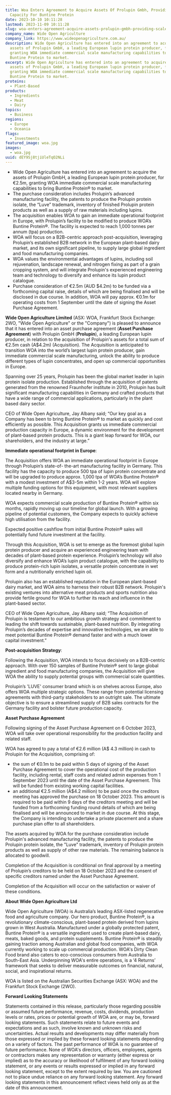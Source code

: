 ```yaml
---
title: Woa Enters Agreement to Acquire Assets Of Prolupin Gmbh, Providing Scaled
  Capacity For Buntine Protein
date: 2023-10-10 10:11:28
lastmod: 2023-11-09 10:11:28
slug: woa-enters-agreement-acquire-assets-prolupin-gmbh-providing-scaled-capacity-buntine-protein
company_name: Wide Open Agriculture
company_link: https://www.wideopenagriculture.com.au/
description: Wide Open Agriculture has entered into an agreement to acquire the
  assets of Prolupin GmbH, a leading European lupin protein producer, for €2.5m,
  granting WOA immediate commercial scale manufacturing capabilities to bring
  Buntine Protein to market.
excerpt: Wide Open Agriculture has entered into an agreement to acquire the
  assets of Prolupin GmbH, a leading European lupin protein producer, for €2.5m,
  granting WOA immediate commercial scale manufacturing capabilities to bring
  Buntine Protein to market.
proteins:
  - Plant-Based
products:
  - Ingredients
  - Meat
  - Dairy
topics:
  - Business
regions:
  - Europe
  - Oceania
flags:
  - Investments
featured_image: woa.jpg
images:
  - woa.jpg
uuid: dEY9Sj8tjiUleTqO2NLi
---
```

* Wide Open Agriculture has entered into an agreement to acquire the assets of Prolupin GmbH, a leading European lupin protein producer, for €2.5m, granting WOA immediate commercial scale manufacturing capabilities to bring Buntine Protein® to market.
* The purchase consideration includes Prolupin’s advanced manufacturing facility, the patents to produce the Prolupin protein isolate, the “Luve” trademark, inventory of finished Prolupin protein products as well as a supply of raw materials including lupins.
* The acquisition enables WOA to gain an immediate operational footprint in Europe, with Prolupin’s facility to be modified to produce WOA’s Buntine Protein®. The facility is expected to reach 1,000 tonnes per annum (tpa) production.
* WOA will focus on a B2B-centric approach post-acquisition, leveraging Prolupin’s established B2B network in the European plant-based dairy market, and its own significant pipeline, to supply large global ingredient and food manufacturing companies.
* WOA values the environmental advantages of lupins, including soil rejuvenation, landscape renewal, and nitrogen fixing as part of a grain cropping system, and will integrate Prolupin's experienced engineering team and technology to diversify and enhance its lupin product catalogue.
* Purchase consideration of €2.5m (AUD $4.2m) to be funded via a forthcoming capital raise, details of which are being finalised and will be disclosed in due course. In addition, WOA will pay approx. €0.1m for operating costs from 1 September until the date of signing the Asset Purchase Agreement.

**Wide Open Agriculture Limited** (ASX: WOA, Frankfurt Stock Exchange: 2WO, "Wide Open Agriculture" or the "Company") is pleased to announce that it has entered into an asset purchase agreement (**Asset Purchase Agreement**) with Prolupin GmbH (**Prolupin**), a leading European lupin producer, in relation to the acquisition of Prolupin's assets for a total sum of €2.5m cash (A$4.2m) (Acquisition). The Acquisition is anticipated to transition WOA into the world’s largest lupin protein producer, gain immediate commercial scale manufacturing, unlock the ability to produce different types of lupin concentrates, and open up commercial opportunities in Europe.

Spanning over 25 years, Prolupin has been the global market leader in lupin protein isolate production. Established through the acquisition of patents generated from the renowned Fraunhofer institute in 2010, Prolupin has built significant manufacturing capabilities in Germany and crafted products that have a wide range of commercial applications, particularly in the plant based dairy sector.

CEO of Wide Open Agriculture, Jay Albany said; “Our key goal as a Company has been to bring Buntine Protein® to market as quickly and cost efficiently as possible. This Acquisition grants us immediate commercial production capacity in Europe, a dynamic environment for the development of plant-based protein products. This is a giant leap forward for WOA, our shareholders, and the industry at large.”

**Immediate operational footprint in Europe**:

The Acquisition offers WOA an immediate operational footprint in Europe through Prolupin’s state-of- the-art manufacturing facility in Germany. This facility has the capacity to produce 500 tpa of lupin protein concentrate and will be upgraded to produce approx. 1,000 tpa of WOA’s Buntine Protein® with a modest investment of A$3-5m within 1-2 years. WOA will explore multiple funding options for this equipment, with most relevant suppliers located nearby in Germany.

WOA expects commercial scale production of Buntine Protein® within six months, rapidly moving up our timeline for global launch. With a growing pipeline of potential customers, the Company expects to quickly achieve high utilisation from the facility.

Expected positive cashflow from initial Buntine Protein® sales will potentially fund future investment at the facility.

Through this Acquisition, WOA is set to emerge as the foremost global lupin protein producer and acquire an experienced engineering team with decades of plant-based protein experience. Prolupin’s technology will also diversify and enhance WOA’s lupin product catalogue, with the capability to produce protein-rich lupin isolates, a versatile protein concentrate in wet form and a nutritionally enriched lupin oil.

Prolupin also has an established reputation in the European plant-based dairy market, and WOA aims to harness their robust B2B network. Prolupin's existing ventures into alternative meat products and sports nutrition also provide fertile ground for WOA to further its reach and influence in the plant-based sector.

CEO of Wide Open Agriculture, Jay Albany said; “The Acquisition of Prolupin is testament to our ambitious growth strategy and commitment to leading the shift towards sustainable, plant-based nutrition. By integrating Prolupin’s decades of expertise and innovative technologies, we are able to meet potential Buntine Protein® demand faster and with a much lower capital investment.”

**Post-acquisition Strategy**:

Following the Acquisition, WOA intends to focus decisively on a B2B-centric approach. With over 150 samples of Buntine Protein® sent to large global ingredient and food manufacturing companies, the Acquisition will give WOA the ability to supply potential groups with commercial scale quantities.

Prolupin’s 'LUVE' consumer brand which is on shelves across Europe, also offers WOA multiple strategic options. These range from potential licensing agreements with third-party stakeholders to an outright sale. The ultimate objective is to ensure a streamlined supply of B2B sales contracts for the Germany facility and bolster future production capacity.

**Asset Purchase Agreement**

Following signing of the Asset Purchase Agreement on 6 October 2023, WOA will take over operational responsibility for the production facility and related staff.

WOA has agreed to pay a total of €2.6 million (A$ 4.3 million) in cash to Prolupin for the Acquisition, comprising of:

* the sum of €0.1m to be paid within 5 days of signing of the Asset Purchase Agreement to cover the operational cost of the production facility, including rental, staff costs and related admin expenses from 1 September 2023 until the date of the Asset Purchase Agreement. This will be funded from existing working capital facilities.
* an additional €2.5 million (A$4.2 million) to be paid once the creditors meeting has approved the purchase on 18 October 2023. This amount is required to be paid within 9 days of the creditors meeting and will be funded from a forthcoming funding round details of which are being finalised and will be announced to market in due course. At this stage, the Company is intending to undertake a private placement and a share purchase plan offer to all shareholders.

The assets acquired by WOA for the purchase consideration include Prolupin's advanced manufacturing facility, the patents to produce the Prolupin protein isolate, the "Luve" trademark, inventory of Prolupin protein products as well as supply of other raw materials. The remaining balance is allocated to goodwill.

Completion of the Acquisition is conditional on final approval by a meeting of Prolupin’s creditors to be held on 18 October 2023 and the consent of specific creditors named under the Asset Purchase Agreement.

Completion of the Acquisition will occur on the satisfaction or waiver of these conditions.

**About Wide Open Agriculture Ltd**

Wide Open Agriculture (WOA) is Australia’s leading ASX-listed regenerative food and agriculture company. Our hero product, Buntine Protein®, is a revolutionary climate-conscious, plant-based protein derived from lupins grown in West Australia. Manufactured under a globally protected patent, Buntine Protein® is a versatile ingredient used to create plant-based dairy, meats, baked goods, and protein supplements. Buntine Protein® is steadily gaining traction among Australian and global food companies, with WOA currently working to scale up commercial production. WOA's Dirty Clean Food brand also caters to eco-conscious consumers from Australia to South-East Asia. Underpinning WOA's entire operations, is a ‘4 Returns’ framework that seeks to deliver measurable outcomes on financial, natural, social, and inspirational returns.

WOA is listed on the Australian Securities Exchange (ASX: WOA) and the Frankfurt Stock Exchange (2WO).

**Forward Looking Statements**

Statements contained in this release, particularly those regarding possible or assumed future performance, revenue, costs, dividends, production levels or rates, prices or potential growth of WOA are, or may be, forward looking statements. Such statements relate to future events and expectations and as such, involve known and unknown risks and uncertainties. Actual results and developments may differ materially from those expressed or implied by these forward looking statements depending on a variety of factors. The past performance of WOA is no guarantee of future performance. None of WOA's directors, officers, employees, agents or contractors makes any representation or warranty (either express or implied) as to the accuracy or likelihood of fulfilment of any forward looking statement, or any events or results expressed or implied in any forward looking statement, except to the extent required by law. You are cautioned not to place undue reliance on any forward looking statement. Any forward looking statements in this announcement reflect views held only as at the date of this announcement.